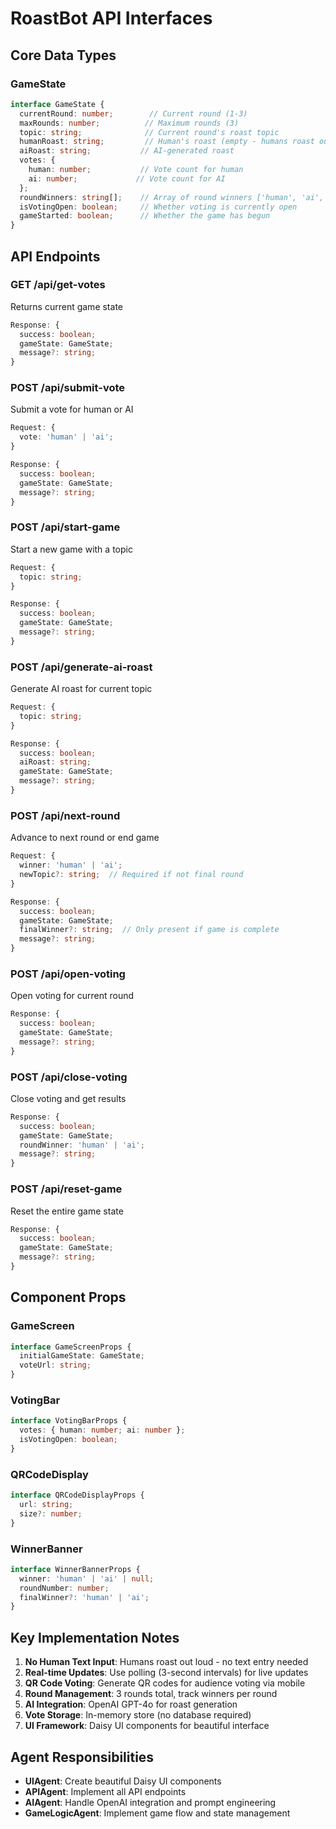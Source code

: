 # RoastBot API Interfaces

## Core Data Types

### GameState
```typescript
interface GameState {
  currentRound: number;        // Current round (1-3)
  maxRounds: number;          // Maximum rounds (3)
  topic: string;              // Current round's roast topic
  humanRoast: string;         // Human's roast (empty - humans roast out loud)
  aiRoast: string;           // AI-generated roast
  votes: {
    human: number;           // Vote count for human
    ai: number;             // Vote count for AI
  };
  roundWinners: string[];    // Array of round winners ['human', 'ai', 'ai']
  isVotingOpen: boolean;     // Whether voting is currently open
  gameStarted: boolean;      // Whether the game has begun
}
```

## API Endpoints

### GET /api/get-votes
Returns current game state
```typescript
Response: {
  success: boolean;
  gameState: GameState;
  message?: string;
}
```

### POST /api/submit-vote
Submit a vote for human or AI
```typescript
Request: {
  vote: 'human' | 'ai';
}

Response: {
  success: boolean;
  gameState: GameState;
  message?: string;
}
```

### POST /api/start-game
Start a new game with a topic
```typescript
Request: {
  topic: string;
}

Response: {
  success: boolean;
  gameState: GameState;
  message?: string;
}
```

### POST /api/generate-ai-roast
Generate AI roast for current topic
```typescript
Request: {
  topic: string;
}

Response: {
  success: boolean;
  aiRoast: string;
  gameState: GameState;
  message?: string;
}
```

### POST /api/next-round
Advance to next round or end game
```typescript
Request: {
  winner: 'human' | 'ai';
  newTopic?: string;  // Required if not final round
}

Response: {
  success: boolean;
  gameState: GameState;
  finalWinner?: string;  // Only present if game is complete
  message?: string;
}
```

### POST /api/open-voting
Open voting for current round
```typescript
Response: {
  success: boolean;
  gameState: GameState;
  message?: string;
}
```

### POST /api/close-voting
Close voting and get results
```typescript
Response: {
  success: boolean;
  gameState: GameState;
  roundWinner: 'human' | 'ai';
  message?: string;
}
```

### POST /api/reset-game
Reset the entire game state
```typescript
Response: {
  success: boolean;
  gameState: GameState;
  message?: string;
}
```

## Component Props

### GameScreen
```typescript
interface GameScreenProps {
  initialGameState: GameState;
  voteUrl: string;
}
```

### VotingBar
```typescript
interface VotingBarProps {
  votes: { human: number; ai: number };
  isVotingOpen: boolean;
}
```

### QRCodeDisplay
```typescript
interface QRCodeDisplayProps {
  url: string;
  size?: number;
}
```

### WinnerBanner
```typescript
interface WinnerBannerProps {
  winner: 'human' | 'ai' | null;
  roundNumber: number;
  finalWinner?: 'human' | 'ai';
}
```

## Key Implementation Notes

1. **No Human Text Input**: Humans roast out loud - no text entry needed
2. **Real-time Updates**: Use polling (3-second intervals) for live updates
3. **QR Code Voting**: Generate QR codes for audience voting via mobile
4. **Round Management**: 3 rounds total, track winners per round
5. **AI Integration**: OpenAI GPT-4o for roast generation
6. **Vote Storage**: In-memory store (no database required)
7. **UI Framework**: Daisy UI components for beautiful interface

## Agent Responsibilities

- **UIAgent**: Create beautiful Daisy UI components
- **APIAgent**: Implement all API endpoints
- **AIAgent**: Handle OpenAI integration and prompt engineering
- **GameLogicAgent**: Implement game flow and state management
